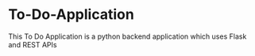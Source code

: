 # To-Do-Application
This To Do Application is a python backend application which uses Flask and REST APIs
